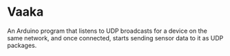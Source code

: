 # Vaaka

An Arduino program that listens to UDP broadcasts for a device on the same network, and once connected, starts sending sensor data to it as UDP packages.
